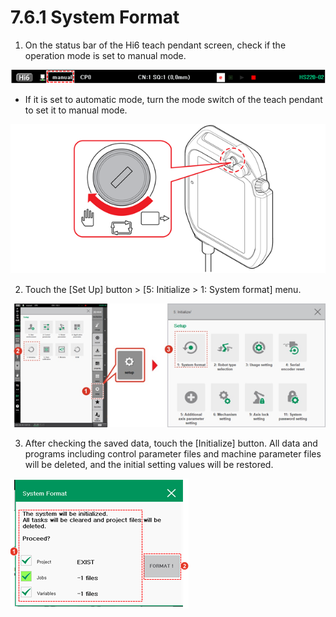 # 7.6.1 System Format

1.	On the status bar of the Hi6 teach pendant screen, check if the operation mode is set to manual mode.

![](../../.gitbook/assets/image%20%28510%29.png)

* If it is set to automatic mode, turn the mode switch of the teach pendant to set it to manual mode.

![](../../.gitbook/assets/image%20%28230%29.png)

2.	Touch the \[Set Up\] button &gt; \[5: Initialize &gt; 1: System format\] menu.

![](../../.gitbook/assets/image%20%28522%29.png)

3.	After checking the saved data, touch the \[Initialize\] button. All data and programs including control parameter files and machine parameter files will be deleted, and the initial setting values will be restored.

![](../../.gitbook/assets/image%20%28521%29.png)

